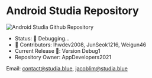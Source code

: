 # Android Studia Repository

![Android Studia Github Repository](https://blogger.googleusercontent.com/img/a/AVvXsEjYbodqmy0mj1cCzgB_kXx5_3cjgIYqsz956nPZwvxKOsSWpimKtoPJWtXLo87Zn4IvKWiipX5xRt8dqd0-gTNJ5XLgIPpViOeaRXoBvqZkZj8DqiKvDQR0Ew7_lkmQ2-GL1YeYZFN0KIn_2vhHKa7nf9jwAlQdzlnqru1XD9xBTx6NlbZEnbd_MWX9Pw=s320)

- Status: 🐞 Debugging...  
- 🔌 Contributors: lhwdev2008, JunSeok1216, Weigun46
- Current Release 💽: Version Debug1
- Repository Owner: AppDevelopers2021

Email: [contact@studia.blue](contact@studia.blue), [jacoblim@studia.blue](jacoblim@studia.blue)
